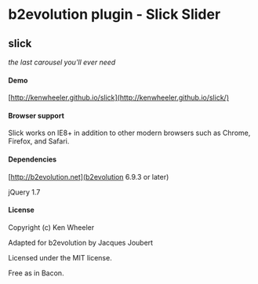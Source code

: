 # b2evolution plugin - Slick Slider

slick
-------

[1]: <https://github.com/kenwheeler/slick>
[2]: <http://b2evolution.net>

_the last carousel you'll ever need_

#### Demo

[http://kenwheeler.github.io/slick](http://kenwheeler.github.io/slick/)

#### Browser support

Slick works on IE8+ in addition to other modern browsers such as Chrome, Firefox, and Safari.

#### Dependencies

[http://b2evolution.net](b2evolution 6.9.3 or later)

jQuery 1.7

#### License

Copyright (c) Ken Wheeler

Adapted for b2evolution by Jacques Joubert

Licensed under the MIT license.

Free as in Bacon.
